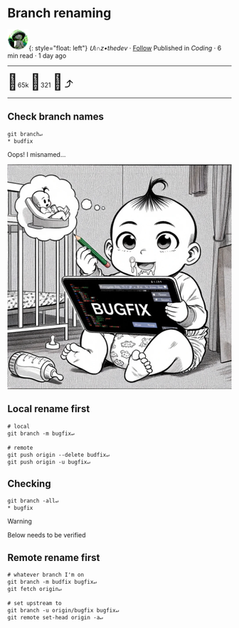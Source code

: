 # Branch renaming

![logo](../pix/viiinzzz48.png){: style="float: left"}
*Մι∩z•thedev* · [Follow](mailto:vinz.thedev@gmail.com)
Published in *Coding* · 6 min read · 1 day ago
___
<span style="font-size:2.5em">👏</span>65k <span style="font-size:2.5em">💬</span>321 <span style="font-size:2.5em">🔖</span> <span style="font-size:2.5em">⤴️</span>
___

## Check branch names

```shell
git branch↵
* budfix
```

 Oops! I misnamed...

![pix](../pix/branch-rename.png)

## Local rename first

```shell
# local
git branch -m bugfix↵

# remote
git push origin --delete budfix↵
git push origin -u bugfix↵
```

## Checking

```shell
git branch -all↵
* bugfix
```

> [!WARNING]
> Below needs to be verified
>
## Remote rename first

```shell
# whatever branch I'm on
git branch -m budfix bugfix↵
git fetch origin↵

# set upstream to
git branch -u origin/bugfix bugfix↵
git remote set-head origin -a↵
```
